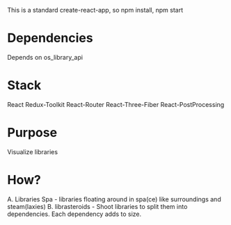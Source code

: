 This is a standard create-react-app, so npm install, npm start

# Dependencies
Depends on os_library_api

# Stack
React
Redux-Toolkit
React-Router
React-Three-Fiber
React-PostProcessing

# Purpose
Visualize libraries

# How?
A. Libraries Spa - libraries floating around in spa(ce) like surroundings and steam(laxies)
B. librasteroids - Shoot libraries to split them into dependencies. Each dependency adds to size.
